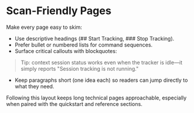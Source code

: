 ﻿# Scan-Friendly Pages

Make every page easy to skim:

- Use descriptive headings (## Start Tracking, ### Stop Tracking).
- Prefer bullet or numbered lists for command sequences.
- Surface critical callouts with blockquotes:

> Tip: context session status works even when the tracker is idle—it simply reports "Session tracking is not running."

- Keep paragraphs short (one idea each) so readers can jump directly to what they need.

Following this layout keeps long technical pages approachable, especially when paired with the quickstart and reference sections.
